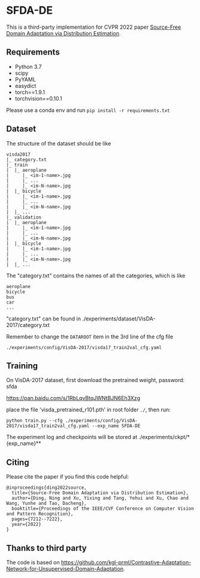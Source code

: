 # SFDA-DE

This is a third-party implementation for CVPR 2022 paper [Source-Free Domain Adaptation via Distribution Estimation](https://openaccess.thecvf.com/content/CVPR2022/papers/Ding_Source-Free_Domain_Adaptation_via_Distribution_Estimation_CVPR_2022_paper.pdf).

## Requirements
- Python 3.7
- scipy
- PyYAML
- easydict
- torch==1.9.1
- torchvision==0.10.1

Please use a conda env and run `pip install -r requirements.txt`


## Dataset
The structure of the dataset should be like

```
visda2017
|_ category.txt
|_ train
|  |_ aeroplane
|     |_ <im-1-name>.jpg
|     |_ ...
|     |_ <im-N-name>.jpg
|  |_ bicycle
|     |_ <im-1-name>.jpg
|     |_ ...
|     |_ <im-N-name>.jpg
|  |_ ...
|_ validation
|  |_ aeroplane
|     |_ <im-1-name>.jpg
|     |_ ...
|     |_ <im-N-name>.jpg
|  |_ bicycle
|     |_ <im-1-name>.jpg
|     |_ ...
|     |_ <im-N-name>.jpg
|  |_ ...
```
The "category.txt" contains the names of all the categories, which is like
```
aeroplane
bicycle
bus
car
...
```
"category.txt" can be found in ./experiments/dataset/VisDA-2017/category.txt

Remember to change the `DATAROOT` item in the 3rd line of the cfg file
```
./experiments/config/VisDA-2017/visda17_train2val_cfg.yaml
```

## Training
On VisDA-2017 dataset, first download the pretrained weight, password: sfda

https://pan.baidu.com/s/1RbLqvBtqJWNtBJN6Eh3Xzg

place the file 'visda_pretrained_r101.pth' in root folder `./`, then run:
```
python train.py --cfg ./experiments/config/VisDA-2017/visda17_train2val_cfg.yaml --exp_name SFDA-DE
```

The experiment log and checkpoints will be stored at ./experiments/ckpt/*{exp_name}**


## Citing 
Please cite the paper if you find this code helpful:
```
@inproceedings{ding2022source,
  title={Source-Free Domain Adaptation via Distribution Estimation},
  author={Ding, Ning and Xu, Yixing and Tang, Yehui and Xu, Chao and Wang, Yunhe and Tao, Dacheng},
  booktitle={Proceedings of the IEEE/CVF Conference on Computer Vision and Pattern Recognition},
  pages={7212--7222},
  year={2022}
}
```

## Thanks to third party
The code is based on  <https://github.com/kgl-prml/Contrastive-Adaptation-Network-for-Unsupervised-Domain-Adaptation>.

